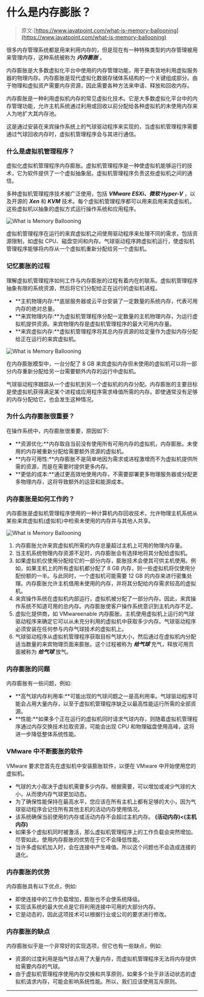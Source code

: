 # 什么是内存膨胀？

> 原文:[https://www.javatpoint.com/what-is-memory-ballooning](https://www.javatpoint.com/what-is-memory-ballooning)

很多内存管理系统都是用来利用内存的，但是现在有一种特殊类型的内存管理被用来管理内存，这种系统被称为 ***内存膨胀*** 。

内存膨胀是大多数虚拟化平台中使用的内存管理功能，用于更有效地利用虚拟服务器的物理内存。内存膨胀是现代虚拟化数据存储体系结构的一个关键组成部分。由于物理和虚拟资产需要内存资源，因此需要各种方法来申请、释放和回收内存。

内存膨胀是一种利用虚拟机内存的常见虚拟化技术。它是大多数虚拟化平台中的内存管理功能，允许主机系统通过利用或回收以前分配给各种虚拟机的未使用内存来人为地扩大其内存池。

这是通过安装在来宾操作系统上的气球驱动程序来实现的，当虚拟机管理程序需要通过气球回收内存时，虚拟机管理程序会与其进行通信。

### 什么是虚拟机管理程序？

虚拟化虚拟机管理程序内存膨胀。虚拟机管理程序是一种使虚拟机能够运行的技术，它为软件提供了一个虚拟抽象层。虚拟机管理程序负责这些虚拟机之间的通信。

多种虚拟机管理程序技术被广泛使用，包括 ***VMware ESXi、微软 Hyper-V*** ，以及开源的 ***Xen*** 和 ***KVM*** 技术。每个虚拟机管理程序都可以用来启用来宾虚拟机，这些虚拟机以抽象的虚拟方式运行操作系统和应用程序。

![What is Memory Ballooning](../Images/e5a6f6651becee95cffc7eee45f032df.png)

虚拟机管理程序在运行的来宾虚拟机之间使用驱动程序来处理不同的需求，包括资源限制，如虚拟 CPU、磁盘空间和内存。气球驱动程序跨虚拟机运行，使虚拟机管理程序能够将内存从一个虚拟机重新分配给另一个虚拟机。

### 记忆膨胀的过程

理解虚拟机管理程序如何工作与内存膨胀的过程有着内在的联系。虚拟机管理程序抽象有限的系统资源，然后将它们分配给正在运行的虚拟机进程。

*   **主机物理内存:**底层服务器或云平台安装了一定数量的系统内存，代表可用内存的绝对总量。
*   **来宾物理内存:**为虚拟机管理程序分配一定数量的主机物理内存，为运行虚拟机提供资源。来宾物理内存是虚拟机管理程序的最大可用内存量。
*   **来宾虚拟内存:**虚拟机管理程序将其总内存资源的给定量作为虚拟内存分配给正在运行的来宾虚拟机。

![What is Memory Ballooning](../Images/4ef30ecd72c559ad5d3bcf8e39598186.png)

在内存膨胀模型中，一台分配了 8 GB 来宾虚拟内存但未使用的虚拟机可以将一部分内存重新分配给另一台需要额外内存的运行中虚拟机。

气球驱动程序跟踪从一个虚拟机到另一个虚拟机的内存分配。内存膨胀的主要目标是使虚拟机获得满足某个进程或应用程序需求峰值所需的内存。即使通常没有足够的内存分配给它，也会发生这种情况。

### 为什么内存膨胀很重要？

在操作系统中，内存膨胀很重要，原因如下:

*   **资源优化:**内存取自当前没有使用所有可用内存的虚拟机，内存膨胀。未使用的内存被重新分配给需要额外资源的虚拟机。
*   **内存可用性:**内存膨胀不是简单地因为需求或进程激增而不为虚拟机提供所需的资源，而是在需要时提供更多内存。
*   **更低的成本:**通过更高效地使用内存，不需要部署更多物理服务器或分配更多物理内存，这将导致额外的运营和能源成本。

### 内存膨胀是如何工作的？

内存膨胀是虚拟机管理程序使用的一种计算机内存回收技术，允许物理主机系统从某些来宾虚拟机(虚拟机)中检索未使用的内存并与其他人共享。

![What is Memory Ballooning](../Images/ea9222a9d0feb69a87c80fcecae70621.png)

1.  内存膨胀允许来宾虚拟机所需的内存总量超过主机上可用的物理内存量。
2.  当主机系统物理内存资源不足时，内存膨胀会有选择地将其分配给虚拟机。
3.  如果虚拟机仅使用分配给它的一部分内存，膨胀技术会使其可供主机使用。例如，如果主机上的所有虚拟机都分配了 8 GB 内存，则一些虚拟机将仅使用分配份额的一半。与此同时，一个虚拟机可能需要 12 GB 的内存来进行密集处理。内存膨胀允许主机借用未使用的内存，并将其分配给内存需求较高的虚拟机。
4.  来宾操作系统在虚拟机内部运行，虚拟机被分配了一部分内存。因此，来宾操作系统不知道可用的总内存。内存膨胀使客户操作系统意识到主机内存不足。
5.  虚拟化提供商，如 VMwareenable 内存膨胀。主机使用虚拟机上运行的气球驱动程序来确定它可以从未充分利用的虚拟机中获取多少内存。气球驱动程序必须安装在任何参与内存气球技术的虚拟机上。
6.  气球驱动程序从虚拟机管理程序获取目标气球大小，然后通过在虚拟机内分配适当数量的来宾物理页面来膨胀。这个过程被称为 ***给气球*** 充气，释放可用页面被称为 ***给气球*** 放气。

### 内存膨胀的问题

内存膨胀有一些问题，例如:

*   **高气球内存利用率:**可能出现的气球问题之一是高利用率。气球驱动程序可能会占用大量内存，以至于虚拟机管理程序缺乏以最高性能运行所需的全部资源。
*   **性能:**如果多个正在运行的虚拟机同时请求气球内存，则随着虚拟机管理程序通过内存交换技术拉取资源，可能会出现 CPU 和物理磁盘使用高峰，这将进一步降低整体系统性能。

### VMware 中不断膨胀的软件

VMware 要求您首先在虚拟机中安装膨胀软件，以便在 VMware 中开始使用您的虚拟机。

*   气球的大小取决于虚拟机需要多少内存。根据需要，可以增加或减少气球的大小，从而使内存气球更加动态。
*   为了确保性能保持在最高水平，您应该在所有主机上都有足够的大小，因为气球驱动程序会记住所有其他主机的活动内存使用情况。
*   该系统确保当前使用的内存或活动内存不会超过主机内存。
    **(活动内存)<(主机内存)**
*   如果多个虚拟机同时被激活，那么虚拟机管理程序上的工作负载会突然增加。尽管如此，使用内存膨胀的优势在于它不会降低性能。
*   当许多虚拟机加入时，会在连接中产生峰值。所以这个问题也不会造成连接的退化。

### 内存膨胀的优势

内存膨胀具有以下优点，例如:

*   即使连接中的工作负载增加，膨胀也不会使系统降级。
*   实现该系统的最大优点是它将利用连接中可用的大部分内存。
*   它是动态的，因此这项技术可以根据行业或公司的要求进行修改。

### 内存膨胀的缺点

内存膨胀似乎是一个非常好的实现选项，但它也有一些缺点，例如:

*   资源的过度利用是指气球占用了大量内存，而虚拟机管理程序无法将内存提供给需要内存的气球。
*   由于虚拟机管理程序使用内存交换和共享原则，如果多个处于非活动状态的虚拟机请求内存，可能会影响系统性能。所以，我们应该使用互斥原则。

* * *